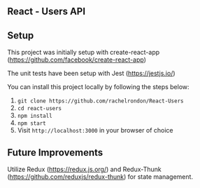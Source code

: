 ## React - Users API ##

## Setup ##

This project was initially setup with create-react-app (https://github.com/facebook/create-react-app)

The unit tests have been setup with Jest (https://jestjs.io/)

You can install this project locally by following the steps below:

1. `git clone https://github.com/rachelrondon/React-Users`
2. `cd react-users`
3. `npm install`
4. `npm start`
5. Visit `http://localhost:3000` in your browser of choice  

## Future Improvements ##

Utilize Redux (https://redux.js.org/) and Redux-Thunk (https://github.com/reduxjs/redux-thunk) for state management. 
